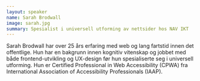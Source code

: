 ```yaml
---
layout: speaker
name: Sarah Brodwall
image: sarah.jpg
summary: Spesialist i universell utforming av nettsider hos NAV IKT
---
```

Sarah Brodwall har over 25 års erfaring med web og lang fartstid innen det offentlige.  Hun har en bakgrunn innen kognitiv vitenskap og jobbet med både frontend-utvikling og UX-design før hun spesialiserte seg i universell utforming.  Hun er Certified Professional in Web Accessibility (CPWA) fra International Association of Accessibility Professionals (IAAP).
